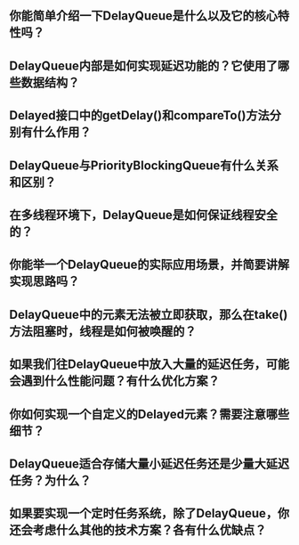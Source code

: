 ## 你能简单介绍一下DelayQueue是什么以及它的核心特性吗？
## DelayQueue内部是如何实现延迟功能的？它使用了哪些数据结构？
## Delayed接口中的getDelay()和compareTo()方法分别有什么作用？
## DelayQueue与PriorityBlockingQueue有什么关系和区别？
## 在多线程环境下，DelayQueue是如何保证线程安全的？
## 你能举一个DelayQueue的实际应用场景，并简要讲解实现思路吗？
## DelayQueue中的元素无法被立即获取，那么在take()方法阻塞时，线程是如何被唤醒的？
## 如果我们往DelayQueue中放入大量的延迟任务，可能会遇到什么性能问题？有什么优化方案？
## 你如何实现一个自定义的Delayed元素？需要注意哪些细节？
## DelayQueue适合存储大量小延迟任务还是少量大延迟任务？为什么？
## 如果要实现一个定时任务系统，除了DelayQueue，你还会考虑什么其他的技术方案？各有什么优缺点？


